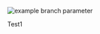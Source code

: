 ![example branch parameter](https://github.com/duckin1/yamdb_final/actions/workflows/yamdb_workflow.yml/badge.svg)

Test1